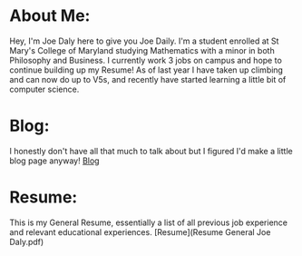 # About Me:
Hey, I'm Joe Daly here to give you Joe Daily. I'm a student enrolled at St Mary's College of Maryland studying Mathematics with a minor in both Philosophy and Business. I currently work 3 jobs on campus and hope to continue building up my Resume! As of last year I have taken up climbing and can now do up to V5s, and recently have started learning a little bit of computer science. 

# Blog: 
I honestly don't have all that much to talk about but I figured I'd make a little blog page anyway! [Blog](Blog)

# Resume: 
This is my General Resume, essentially a list of all previous job experience and relevant educational experiences. 
[Resume](Resume General Joe Daly.pdf)
